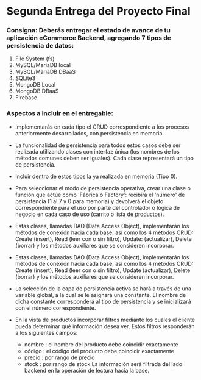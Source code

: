 # Segunda Entrega del Proyecto Final

### Consigna: Deberás entregar el estado de avance de tu aplicación eCommerce Backend, agregando 7 tipos de persistencia de datos:

1) File System (fs)
2) MySQL/MariaDB local
3) MySQL/MariaDB DBaaS
4) SQLite3
5) MongoDB Local
6) MongoDB DBaaS
7) Firebase

### Aspectos a incluir en el entregable: 

- Implementarás en cada tipo el CRUD correspondiente a los procesos anteriormente desarrollados, con persistencia en memoria.
- La funcionalidad de persistencia para todos estos casos debe ser realizada utilizando clases con interfaz única (los nombres de los métodos comunes deben ser iguales). Cada clase representará un tipo de persistencia. 
- Incluir dentro de estos tipos la ya realizada en memoria (Tipo 0).
- Para seleccionar el modo de persistencia operativa, crear una clase o función que actúe como 'Fábrica ó Factory': recibirá el 'número' de persistencia (1 al 7 y 0 para memoria) y devolverá el objeto correspondiente para el uso por parte del controlador o lógica de negocio en cada caso de uso (carrito o lista de productos).
- Estas clases, llamadas DAO (Data Access Object), implementarán los métodos de conexión hacia cada base, así como los 4 métodos CRUD: Create (insert), Read (leer con o sin filtro), Update: (actualizar), Delete (borrar) y los métodos auxiliares que se consideren incorporar.

- Estas clases, llamadas DAO (Data Access Object), implementarán los métodos de conexión hacia cada base, así como los 4 métodos CRUD: Create (insert), Read (leer con o sin filtro), Update (actualizar), Delete (borrar) y los métodos auxiliares que se consideren incorporar.
- La selección de la capa de persistencia activa se hará a través de una variable global, a la cual se le asignará una constante. El nombre de dicha constante corresponderá al tipo de persistencia y se inicializará con el número correspondiente.
- En la vista de productos incorporar filtros mediante los cuales el cliente pueda determinar qué información desea ver. Estos filtros responderán a los siguientes campos: 
    - nombre : el nombre del producto debe coincidir exactamente
    - código : el código del producto debe coincidir exactamente
    - precio : por rango de precio
    - stock : por rango de stock
La información será filtrada del lado backend en la operación de lectura hacia la base.

